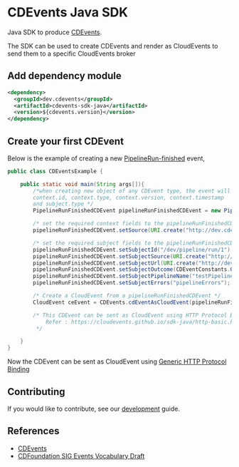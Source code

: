 # CDEvents Java SDK

Java SDK to produce [CDEvents](https://cdevents.dev).

The SDK can be used to create CDEvents and render as CloudEvents to send them to a specific CloudEvents broker

## Add dependency module

```xml
<dependency>
  <groupId>dev.cdevents</groupId>
  <artifactId>cdevents-sdk-java</artifactId>
  <version>${cdevents.version}</version>
</dependency>
```

## Create your first CDEvent

Below is the example of creating a new [PipelineRun-finished](https://cdevents.dev/docs/core/#pipelinerun-finished) event,

```java
public class CDEventsExample {

    public static void main(String args[]){
        /*when creating new object of any CDEvent type, the event will be initialized with
        context.id, context.type, context.version, context.timestamp
        and subject.type */
        PipelineRunFinishedCDEvent pipelineRunFinishedCDEvent = new PipelineRunFinishedCDEvent();

        /* set the required context fields to the pipelineRunFinishedCDEvent */
        pipelineRunFinishedCDEvent.setSource(URI.create("http://dev.cdevents"));

        /* set the required subject fields to the pipelineRunFinishedCDEvent */
        pipelineRunFinishedCDEvent.setSubjectId("/dev/pipeline/run/1");
        pipelineRunFinishedCDEvent.setSubjectSource(URI.create("http://dev.pipeline.run/source"));
        pipelineRunFinishedCDEvent.setSubjectUrl(URI.create("http://dev.pipeline.run/url"));
        pipelineRunFinishedCDEvent.setSubjectOutcome(CDEventConstants.Outcome.SUCCESS);
        pipelineRunFinishedCDEvent.setSubjectPipelineName("testPipeline");
        pipelineRunFinishedCDEvent.setSubjectErrors("pipelineErrors");

        /* Create a CloudEvent from a pipelineRunFinishedCDEvent */
        CloudEvent ceEvent = CDEvents.cdEventAsCloudEvent(pipelineRunFinishedCDEvent);

        /* This CDEvent can be sent as CloudEvent using HTTP Protocol Binding,
            Refer : https://cloudevents.github.io/sdk-java/http-basic.html
         */

    }
}
```
Now the CDEvent can be sent as CloudEvent using [Generic HTTP Protocol Binding](https://cloudevents.github.io/sdk-java/http-basic.html)

## Contributing

If you would like to contribute, see our [development](DEVELOPMENT.md) guide.

## References

- [CDEvents](https://cdevents.dev)
- [CDFoundation SIG Events Vocabulary Draft](https://github.com/cdfoundation/sig-events/tree/main/vocabulary-draft)
